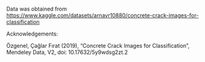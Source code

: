 Data was obtained from https://www.kaggle.com/datasets/arnavr10880/concrete-crack-images-for-classification

Acknowledgements:

Özgenel, Çağlar Fırat (2019), “Concrete Crack Images for Classification”, Mendeley Data, V2, doi: 10.17632/5y9wdsg2zt.2

